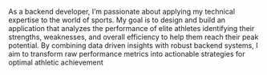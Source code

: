 As a backend developer, I’m passionate about applying my technical expertise to the world of sports. My goal is to design and build an application that analyzes the performance of elite athletes identifying their strengths, weaknesses, and overall efficiency to help them reach their peak potential. By combining data driven insights with robust backend systems, I aim to transform raw performance metrics into actionable strategies for optimal athletic achievement